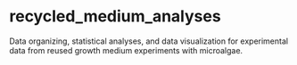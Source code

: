 # recycled_medium_analyses
Data organizing, statistical analyses, and data visualization for experimental data from reused growth medium experiments with microalgae.
